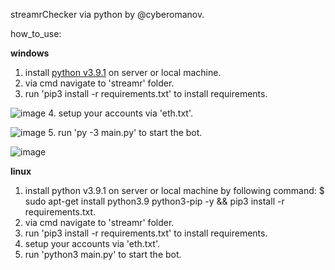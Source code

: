streamrChecker via python by @cyberomanov.

how_to_use:

**windows**

1. install [python v3.9.1](https://www.python.org/downloads/) on server or local machine.
2. via cmd navigate to 'streamr' folder.
3. run 'pip3 install -r requirements.txt' to install requirements.

![image](https://user-images.githubusercontent.com/41644451/134015582-e53472ca-1da0-45f7-9ad1-eadf9d2bbec3.png)
4. setup your accounts via 'eth.txt'.

![image](https://user-images.githubusercontent.com/41644451/134015744-fa70d06b-c09b-48b5-bcc9-af7ab0a8e10f.png)
5. run 'py -3 main.py' to start the bot.

![image](https://user-images.githubusercontent.com/41644451/134015825-9667bcec-94e4-4058-bb69-b822d8794242.png)

**linux**

1. install python v3.9.1 on server or local machine by following command: 
$ sudo apt-get install python3.9 python3-pip -y && pip3 install -r requirements.txt.
2. via cmd navigate to 'streamr' folder.
3. run 'pip3 install -r requirements.txt' to install requirements.
4. setup your accounts via 'eth.txt'.
5. run 'python3 main.py' to start the bot.
